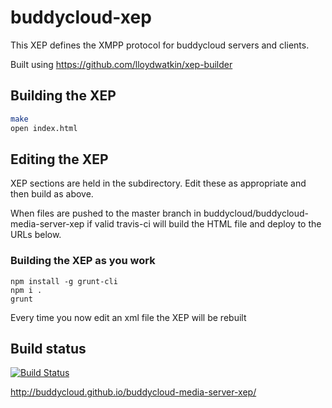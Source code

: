 buddycloud-xep
==============

This XEP defines the XMPP protocol for buddycloud servers and clients.

Built using https://github.com/lloydwatkin/xep-builder

## Building the XEP

```bash
make
open index.html
```

## Editing the XEP

XEP sections are held in the subdirectory. Edit these as appropriate and then build as above.

When files are pushed to the master branch in buddycloud/buddycloud-media-server-xep if valid travis-ci will build the HTML file and deploy to the URLs below.

### Building the XEP as you work

```
npm install -g grunt-cli
npm i .
grunt
```

Every time you now edit an xml file the XEP will be rebuilt

## Build status

[![Build Status](https://travis-ci.org/buddycloud/buddycloud-media-server-xep.png?branch=gh-pages)](https://travis-ci.org/buddycloud/buddycloud-media-server-xep)

http://buddycloud.github.io/buddycloud-media-server-xep/

